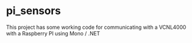 pi_sensors
==========

This project has some working code for communicating with a VCNL4000 with a Raspberry PI using Mono / .NET

